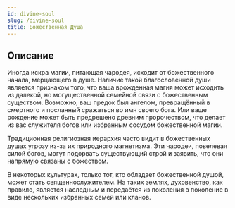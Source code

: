 ```yaml
---
id: divine-soul
slug: /divine-soul
title: Божественная Душа
---
```

## Описание
Иногда искра магии, питающая чародея, исходит от божественного начала, мерцающего в душе. Наличие такой благословенной души является признаком того, что ваша врожденная магия может исходить из далекой, но могущественной семейной связи с божественным существом. Возможно, ваш предок был ангелом, превращённый в смертного и посланный сражаться во имя своего бога. Или ваше рождение может быть предрешено древним пророчеством, что делает из вас служителя богов или избранным сосудом божественной магии.

Традиционная религиозная иерархия часто видит в божественных душах угрозу из-за их природного магнетизма. Эти чародеи, повелевая силой богов, могут подорвать существующий строй и заявить, что они напрямую связаны с божеством.

В некоторых культурах, только тот, кто обладает божественной душой, может стать священнослужителем. На таких землях, духовенство, как правило, является наследным и передаётся из поколения в поколение в виде нескольких избранных семей или кланов.